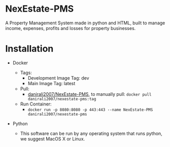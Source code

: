 # NexEstate-PMS
A Property Management System made in python and HTML, built to manage income, expenses, profits and losses for property businesses.

# Installation
- Docker
  - Tags:
    - Development Image Tag: dev
    - Main Image Tag: latest
  - Pull:
    - [danirali2007/NexEstate-PMS](https://hub.docker.com/r/danirali2007/nexestate-pms), to manually pull: <code>docker pull danirali2007/nexestate-pms:tag</code>
  - Run Container:
    - <code>docker run -p 8080:8080 -p 443:443 --name NexEstate-PMS danirali2007/nexestate-pms</code>
  
- Python
  - This software can be run by any operating system that runs python, we suggest MacOS X or Linux.
